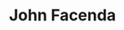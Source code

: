 ---
pid: ls137
title: John Facenda
location_transcription: Broad St. Wall of Fame
coordinates: "[-75.171888305803, 39.914395479102]"
zipcode: 
gen_neighborhood: 
neighborhood: 
outside_phl: 
age: 
age_range: 
instagram: 
image_file_name: ls_137.jpg
proposal_transcription: "-John Facenda of Channel 10 News was a broadcast pioneer
  in Philadelphia. He should be added to our walk of fame. Why isn't he there already?"
topic: Person
topic_summary: 0, 0
type: Plaque
keywords_other: media, news, walk of fame, notable figure
credit: Ralph Holland
image_labels: 
twitter: 
facebook: 
permalink: "/monuments/ls137/"
layout: item-page
---